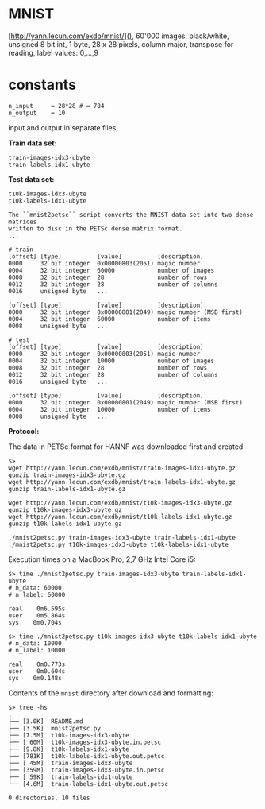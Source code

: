 # MNIST

[http://yann.lecun.com/exdb/mnist/](),
60'000 images, black/white, unsigned 8 bit int, 1 byte,
28 x 28 pixels,
column major, transpose for reading,
label values: 0,...,9
# constants

```
n_input     = 28*28 # = 784
n_output    = 10
```

input and output in separate files,

**Train data set:**

```
train-images-idx3-ubyte
train-labels-idx1-ubyte
```


**Test data set:**

```
t10k-images-idx3-ubyte
t10k-labels-idx1-ubyte
```

```
The ``mnist2petsc`` script converts the MNIST data set into two dense matrices
written to disc in the PETSc dense matrix format.
...

```

```
# train
[offset] [type]          [value]          [description]
0000     32 bit integer  0x00000803(2051) magic number
0004     32 bit integer  60000            number of images
0008     32 bit integer  28               number of rows
0012     32 bit integer  28               number of columns
0016     unsigned byte   ...

[offset] [type]          [value]          [description]
0000     32 bit integer  0x00000801(2049) magic number (MSB first)
0004     32 bit integer  60000            number of items
0008     unsigned byte   ...

# test
[offset] [type]          [value]          [description]
0000     32 bit integer  0x00000803(2051) magic number
0004     32 bit integer  10000            number of images
0008     32 bit integer  28               number of rows
0012     32 bit integer  28               number of columns
0016     unsigned byte   ...

[offset] [type]          [value]          [description]
0000     32 bit integer  0x00000801(2049) magic number (MSB first)
0004     32 bit integer  10000            number of items
0008     unsigned byte   ...
```


**Protocol:**

The data in PETSc format for HANNF was downloaded first and
created

```
$>
wget http://yann.lecun.com/exdb/mnist/train-images-idx3-ubyte.gz
gunzip train-images-idx3-ubyte.gz
wget http://yann.lecun.com/exdb/mnist/train-labels-idx1-ubyte.gz
gunzip train-labels-idx1-ubyte.gz

wget http://yann.lecun.com/exdb/mnist/t10k-images-idx3-ubyte.gz
gunzip t10k-images-idx3-ubyte.gz
wget http://yann.lecun.com/exdb/mnist/t10k-labels-idx1-ubyte.gz
gunzip t10k-labels-idx1-ubyte.gz

./mnist2petsc.py train-images-idx3-ubyte train-labels-idx1-ubyte
./mnist2petsc.py t10k-images-idx3-ubyte t10k-labels-idx1-ubyte
```

Execution times on a MacBook Pro, 2,7 GHz Intel Core i5:

```
$> time ./mnist2petsc.py train-images-idx3-ubyte train-labels-idx1-ubyte
# n_data: 60000
# n_label: 60000

real    0m6.595s
user    0m5.864s
sys    0m0.704s

$> time ./mnist2petsc.py t10k-images-idx3-ubyte t10k-labels-idx1-ubyte
# n_data: 10000
# n_label: 10000

real    0m0.773s
user    0m0.604s
sys    0m0.148s
```

Contents of the `mnist` directory after download and formatting:

```
$> tree -hs
.
├── [3.0K]  README.md
├── [3.5K]  mnist2petsc.py
├── [7.5M]  t10k-images-idx3-ubyte
├── [ 60M]  t10k-images-idx3-ubyte.in.petsc
├── [9.8K]  t10k-labels-idx1-ubyte
├── [781K]  t10k-labels-idx1-ubyte.out.petsc
├── [ 45M]  train-images-idx3-ubyte
├── [359M]  train-images-idx3-ubyte.in.petsc
├── [ 59K]  train-labels-idx1-ubyte
└── [4.6M]  train-labels-idx1-ubyte.out.petsc

0 directories, 10 files
```





